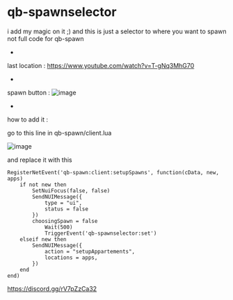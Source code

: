 # qb-spawnselector
i add my magic on it ;) and this is just a selector to where you want to spawn not full code for qb-spawn

*

last location : 
https://www.youtube.com/watch?v=T-gNq3MhG70

*

spawn button :
![image](https://user-images.githubusercontent.com/89742984/169070700-5e1805a3-e895-4230-804e-2478910b103c.png)

*

how to add it :

go to this line in qb-spawn/client.lua

![image](https://user-images.githubusercontent.com/89742984/169073088-935f1893-5b33-4c03-a57e-d9b5bf6fb056.png)

and replace it with this

``` 
RegisterNetEvent('qb-spawn:client:setupSpawns', function(cData, new, apps)
    if not new then
        SetNuiFocus(false, false)
        SendNUIMessage({
            type = "ui",
            status = false
        })
        choosingSpawn = false
            Wait(500)
            TriggerEvent('qb-spawnselector:set')
    elseif new then
        SendNUIMessage({
            action = "setupAppartements",
            locations = apps,
        })
    end
end)
```

https://discord.gg/rV7pZzCa32
